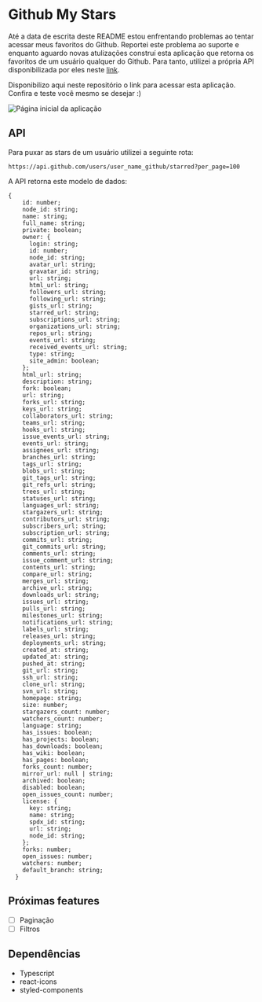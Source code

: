 # Github My Stars

Até a data de escrita deste README estou enfrentando problemas ao tentar acessar meus favoritos do Github. Reportei este problema ao suporte e enquanto aguardo novas atulizações construí esta aplicação que retorna os favoritos de um usuário qualquer do Github. Para tanto, utilizei a própria API disponibilizada por eles neste [link](https://docs.github.com/en/rest).

Disponibilizo aqui neste repositório o link para acessar esta aplicação. Confira e teste você mesmo se desejar :)

![Página inicial da aplicação](./docs/github-stars#1.png)

## API

Para puxar as stars de um usuário utilizei a seguinte rota: 

`https://api.github.com/users/user_name_github/starred?per_page=100`

A API retorna este modelo de dados:

    {
        id: number;
        node_id: string;
        name: string;
        full_name: string;
        private: boolean;
        owner: {
          login: string;
          id: number;
          node_id: string;
          avatar_url: string;
          gravatar_id: string;
          url: string;
          html_url: string;
          followers_url: string;
          following_url: string;
          gists_url: string;
          starred_url: string;
          subscriptions_url: string;
          organizations_url: string;
          repos_url: string;
          events_url: string;
          received_events_url: string;
          type: string;
          site_admin: boolean;
        };
        html_url: string;
        description: string;
        fork: boolean;
        url: string;
        forks_url: string;
        keys_url: string;
        collaborators_url: string;
        teams_url: string;
        hooks_url: string;
        issue_events_url: string;
        events_url: string;
        assignees_url: string;
        branches_url: string;
        tags_url: string;
        blobs_url: string;
        git_tags_url: string;
        git_refs_url: string;
        trees_url: string;
        statuses_url: string;
        languages_url: string;
        stargazers_url: string;
        contributors_url: string;
        subscribers_url: string;
        subscription_url: string;
        commits_url: string;
        git_commits_url: string;
        comments_url: string;
        issue_comment_url: string;
        contents_url: string;
        compare_url: string;
        merges_url: string;
        archive_url: string;
        downloads_url: string;
        issues_url: string;
        pulls_url: string;
        milestones_url: string;
        notifications_url: string;
        labels_url: string;
        releases_url: string;
        deployments_url: string;
        created_at: string;
        updated_at: string;
        pushed_at: string;
        git_url: string;
        ssh_url: string;
        clone_url: string;
        svn_url: string;
        homepage: string;
        size: number;
        stargazers_count: number;
        watchers_count: number;
        language: string;
        has_issues: boolean;
        has_projects: boolean;
        has_downloads: boolean;
        has_wiki: boolean;
        has_pages: boolean;
        forks_count: number;
        mirror_url: null | string;
        archived: boolean;
        disabled: boolean;
        open_issues_count: number;
        license: {
          key: string;
          name: string;
          spdx_id: string;
          url: string;
          node_id: string;
        };
        forks: number;
        open_issues: number;
        watchers: number;
        default_branch: string;
      }

## Próximas features
- [ ]  Paginação
- [ ]  Filtros

## Dependências
- Typescript
- react-icons
- styled-components